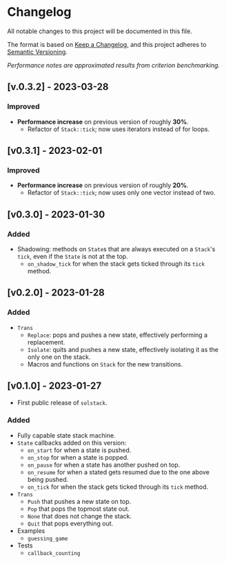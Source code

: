 # Changelog

All notable changes to this project will be documented in this file.

The format is based on [Keep a Changelog](https://keepachangelog.com/en/1.0.0/),
and this project adheres to [Semantic Versioning](https://semver.org/spec/v2.0.0.html).

*Performance notes are approximated results from criterion benchmarking.*


## [v.0.3.2] - 2023-03-28

### Improved

- **Performance increase** on previous version of roughly **30%**.
  - Refactor of `Stack::tick`; now uses iterators instead of for loops.

## [v0.3.1] - 2023-02-01

### Improved

- **Performance increase** on previous version of roughly **20%**.
  - Refactor of `Stack::tick`; now uses only one vector instead of two.

## [v0.3.0] - 2023-01-30

### Added

- Shadowing: methods on `State`s that are always executed on a `Stack`'s `tick`,
even if the `State` is not at the top.
  - `on_shadow_tick` for when the stack gets ticked through its `tick` method.

## [v0.2.0] - 2023-01-28

### Added

- `Trans`
  - `Replace`: pops and pushes a new state, effectively performing a 
  replacement.
  - `Isolate`: quits and pushes a new state, effectively isolating it as the 
  only one on the stack.
  - Macros and functions on `Stack` for the new transitions.

## [v0.1.0] - 2023-01-27

- First public release of `solstack`.

### Added

- Fully capable state stack machine.
- `State` callbacks added on this version:
  - `on_start` for when a state is pushed.
  - `on_stop` for when a state is popped.
  - `on_pause` for when a state has another pushed on top.
  - `on_resume` for when a stated gets resumed due to the one above being pushed.
  - `on_tick` for when the stack gets ticked through its `tick` method.
- `Trans`
  - `Push` that pushes a new state on top.
  - `Pop` that pops the topmost state out.
  - `None` that does not change the stack.
  - `Quit` that pops everything out.
- Examples
  - `guessing_game`
- Tests
  - `callback_counting`
  